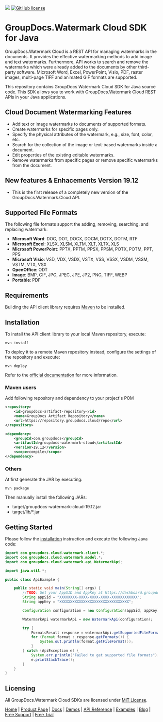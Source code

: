 ![](https://img.shields.io/badge/api-v1.0-lightgrey) [![GitHub license](https://img.shields.io/github/license/groupdocs-watermark-cloud/groupdocs-watermark-cloud-dotnet)](https://github.com/groupdocs-watermark-cloud/groupdocs-watermark-cloud-dotnet/blob/master/LICENSE)

# GroupDocs.Watermark Cloud SDK for Java

GroupDocs.Watermark Cloud is a REST API for managing watermarks in the documents. It provides the effective watermarking methods to add image and text watermarks. Furthermore, API works to search and remove the watermarks which were already added to the documents by other third-party software. Microsoft Word, Excel, PowerPoint, Visio, PDF, raster images, multi-page TIFF and animated GIF formats are supported.

This repository contains GroupDocs.Watermark Cloud SDK for Java source code. This SDK allows you to work with GroupDocs.Watermark Cloud REST APIs in your Java applications.


## Cloud Document Watermarking Features

- Add text or image watermarks to documents of supported formats.
- Create watermarks for specific pages only.
- Specify the physical attributes of the watermark, e.g., size, font, color, etc.
- Search for the collection of the image or text-based watermarks inside a document.
- Edit properties of the existing editable watermarks.
- Remove watermarks from specific pages or remove specific watermarks from the document.

## New features & Enhacements Version 19.12

- This is the first release of a completely new version of the GroupDocs.Watermark.Cloud API.

## Supported File Formats
The following file formats support the adding, removing, searching, and replacing watermark:

- **Microsoft Word**: DOC, DOT, DOCX, DOCM, DOTX, DOTM, RTF
- **Microsoft Excel**: XLSX, XLSM, XLTM, XLT, XLTX, XLS
- **Microsoft PowerPoint**: PPTX, PPTM, PPSX, PPSM, POTX, POTM, PPT, PPS
- **Microsoft Visio**: VSD, VDX, VSDX, VSTX, VSS, VSSX, VSDM, VSSM, VSTM, VTX, VSX
- **OpenOffice**: ODT
- **Image**: BMP, GIF, JPG, JPEG, JPE, JP2, PNG, TIFF, WEBP
- **Portable**: PDF

## Requirements

Building the API client library requires [Maven](https://maven.apache.org/) to be installed.

## Installation

To install the API client library to your local Maven repository, execute:

```shell
mvn install
```

To deploy it to a remote Maven repository instead, configure the settings of the repository and execute:

```shell
mvn deploy
```

Refer to the [official documentation](https://maven.apache.org/plugins/maven-deploy-plugin/usage.html) for more information.

### Maven users

Add following repository and dependency to your project's POM

```xml
<repository>
    <id>groupdocs-artifact-repository</id>
    <name>GroupDocs Artifact Repository</name>
    <url>https://repository.groupdocs.cloud/repo</url>
</repository>
```

```xml
<dependency>
    <groupId>com.groupdocs</groupId>
    <artifactId>groupdocs-watermark-cloud</artifactId>
    <version>19.12</version>
    <scope>compile</scope>
</dependency>
```

### Others

At first generate the JAR by executing:

    mvn package

Then manually install the following JARs:

* target/groupdocs-watermark-cloud-19.12.jar
* target/lib/*.jar

## Getting Started

Please follow the [installation](#installation) instruction and execute the following Java code:

```java
import com.groupdocs.cloud.watermark.client.*;
import com.groupdocs.cloud.watermark.model.*;
import com.groupdocs.cloud.watermark.api.WatermarkApi;

import java.util.*;

public class ApiExample {

    public static void main(String[] args) {
        //TODO: Get your AppSID and AppKey at https://dashboard.groupdocs.cloud (free registration is required).
        String appSid = "XXXXXXXX-XXXX-XXXX-XXXX-XXXXXXXXXXXX";
        String appKey = "XXXXXXXXXXXXXXXXXXXXXXXXXXXXXXXX";

        Configuration configuration = new Configuration(appSid, appKey);

        WatermarkApi watermarkApi = new WatermarkApi(configuration);

        try {
            FormatsResult response = watermarkApi.getSupportedFileFormats();
            for (Format format : response.getFormats()) {
                System.out.println(format.getFileFormat());
            }
        } catch (ApiException e) {
            System.err.println("Failed to get supported file formats");
            e.printStackTrace();
        }
    }
}
```

## Licensing
All GroupDocs.Watermark Cloud SDKs are licensed under [MIT License](LICENSE).

[Home](https://www.groupdocs.cloud/) | [Product Page](https://products.groupdocs.cloud/watermark/java) | [Docs](https://docs.groupdocs.cloud/watermark/) | [Demos](https://products.groupdocs.app/watermark/family) | [API Reference](https://apireference.groupdocs.cloud/watermark/) | [Examples](https://github.com/groupdocs-watermark-cloud/groupdocs-watermark-cloud-java-samples) | [Blog](https://blog.groupdocs.cloud/category/watermark/) | [Free Support](https://forum.groupdocs.cloud/c/watermark) | [Free Trial](https://purchase.groupdocs.cloud/trial)
